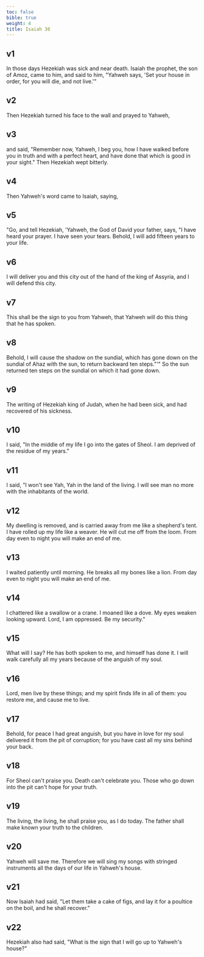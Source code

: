 ```yaml
---
toc: false
bible: true
weight: 4
title: Isaiah 38
---
```




## v1 
In those days Hezekiah was sick and near death. Isaiah the prophet, the son of Amoz, came to him, and said to him, "Yahweh says, 'Set your house in order, for you will die, and not live.'" 

## v2 
Then Hezekiah turned his face to the wall and prayed to Yahweh, 

## v3 
and said, "Remember now, Yahweh, I beg you, how I have walked before you in truth and with a perfect heart, and have done that which is good in your sight." Then Hezekiah wept bitterly. 

## v4 
Then Yahweh's word came to Isaiah, saying, 

## v5 
"Go, and tell Hezekiah, 'Yahweh, the God of David your father, says, "I have heard your prayer. I have seen your tears. Behold, I will add fifteen years to your life. 

## v6 
I will deliver you and this city out of the hand of the king of Assyria, and I will defend this city. 

## v7 
This shall be the sign to you from Yahweh, that Yahweh will do this thing that he has spoken. 

## v8 
Behold, I will cause the shadow on the sundial, which has gone down on the sundial of Ahaz with the sun, to return backward ten steps."'" So the sun returned ten steps on the sundial on which it had gone down. 

## v9 
The writing of Hezekiah king of Judah, when he had been sick, and had recovered of his sickness. 

## v10 
I said, "In the middle of my life I go into the gates of Sheol. I am deprived of the residue of my years." 

## v11 
I said, "I won't see Yah, Yah in the land of the living. I will see man no more with the inhabitants of the world. 

## v12 
My dwelling is removed, and is carried away from me like a shepherd's tent. I have rolled up my life like a weaver. He will cut me off from the loom. From day even to night you will make an end of me. 

## v13 
I waited patiently until morning. He breaks all my bones like a lion. From day even to night you will make an end of me. 

## v14 
I chattered like a swallow or a crane. I moaned like a dove. My eyes weaken looking upward. Lord, I am oppressed. Be my security." 

## v15 
What will I say? He has both spoken to me, and himself has done it. I will walk carefully all my years because of the anguish of my soul. 

## v16 
Lord, men live by these things; and my spirit finds life in all of them: you restore me, and cause me to live. 

## v17 
Behold, for peace I had great anguish, but you have in love for my soul delivered it from the pit of corruption; for you have cast all my sins behind your back. 

## v18 
For Sheol can't praise you. Death can't celebrate you. Those who go down into the pit can't hope for your truth. 

## v19 
The living, the living, he shall praise you, as I do today. The father shall make known your truth to the children. 

## v20 
Yahweh will save me. Therefore we will sing my songs with stringed instruments all the days of our life in Yahweh's house. 

## v21 
Now Isaiah had said, "Let them take a cake of figs, and lay it for a poultice on the boil, and he shall recover." 

## v22 
Hezekiah also had said, "What is the sign that I will go up to Yahweh's house?"
